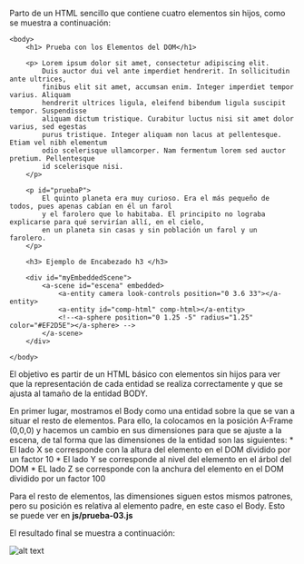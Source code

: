 Parto de un HTML sencillo que contiene cuatro elementos sin hijos, como se muestra a continuación:


```
<body>
    <h1> Prueba con los Elementos del DOM</h1>

    <p> Lorem ipsum dolor sit amet, consectetur adipiscing elit.
        Duis auctor dui vel ante imperdiet hendrerit. In sollicitudin ante ultrices,
        finibus elit sit amet, accumsan enim. Integer imperdiet tempor varius. Aliquam
        hendrerit ultrices ligula, eleifend bibendum ligula suscipit tempor. Suspendisse
        aliquam dictum tristique. Curabitur luctus nisi sit amet dolor varius, sed egestas
        purus tristique. Integer aliquam non lacus at pellentesque. Etiam vel nibh elementum
        odio scelerisque ullamcorper. Nam fermentum lorem sed auctor pretium. Pellentesque
        id scelerisque nisi.
    </p>

    <p id="pruebaP">
        El quinto planeta era muy curioso. Era el más pequeño de todos, pues apenas cabían en él un farol
        y el farolero que lo habitaba. El principito no lograba explicarse para qué servirían allí, en el cielo,
        en un planeta sin casas y sin población un farol y un farolero.
    </p>

    <h3> Ejemplo de Encabezado h3 </h3>

    <div id="myEmbeddedScene">
        <a-scene id="escena" embedded>
            <a-entity camera look-controls position="0 3.6 33"></a-entity>
            <a-entity id="comp-html" comp-html></a-entity>
            <!--<a-sphere position="0 1.25 -5" radius="1.25" color="#EF2D5E"></a-sphere> -->
        </a-scene>
    </div>

</body>

```

El objetivo es partir de un HTML básico con elementos sin hijos para ver que la representación de cada entidad se realiza correctamente
y que se ajusta al tamaño de la entidad BODY. 

En primer lugar, mostramos el Body como una entidad sobre la que se van a situar el resto de elementos. Para ello, la colocamos en la
posición A-Frame (0,0,0) y hacemos un cambio en sus dimensiones para que se ajuste a la escena, de tal forma que las dimensiones de
la entidad son las siguientes:
        * El lado X se corresponde con la altura del elemento en el DOM dividido por un factor 10
        * El lado Y se corresponde al nivel del elemento en el árbol del DOM
        * EL lado Z se corresponde con la anchura del elemento en el DOM dividido por un factor 100
        
Para el resto de elementos, las dimensiones siguen estos mismos patrones, pero su posición es relativa al elemento padre, en este caso
el Body.
Esto se puede ver en **js/prueba-03.js**

El resultado final se muestra a continuación:

![alt text](C:/Users/assub/Desktop/Proyect/imagenes/sprint3-01.png)


    
